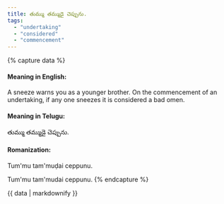 ```yaml
---
title: తుమ్ము తమ్ముడై చెప్పును.
tags:
  - "undertaking"
  - "considered"
  - "commencement"
---
```


{% capture data %}
#### Meaning in English:
A sneeze warns you as a younger brother.
On the commencement of an undertaking, if any one sneezes it is considered a bad omen.

#### Meaning in Telugu:
తుమ్ము తమ్ముడై చెప్పును.

#### Romanization:
Tum'mu tam'muḍai ceppunu.

Tum'mu tam'mudai ceppunu.
{% endcapture %}

{{ data | markdownify }}

